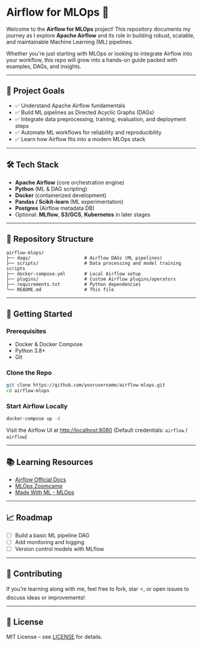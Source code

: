 
# Airflow for MLOps 🚀

Welcome to the **Airflow for MLOps** project! This repository documents my journey as I explore **Apache Airflow** and its role in building robust, scalable, and maintainable Machine Learning (ML) pipelines.

Whether you're just starting with MLOps or looking to integrate Airflow into your workflow, this repo will grow into a hands-on guide packed with examples, DAGs, and insights.

---

## 📌 Project Goals

* ✅ Understand Apache Airflow fundamentals
* ✅ Build ML pipelines as Directed Acyclic Graphs (DAGs)
* ✅ Integrate data preprocessing, training, evaluation, and deployment steps
* ✅ Automate ML workflows for reliability and reproducibility
* ✅ Learn how Airflow fits into a modern MLOps stack

---

## 🛠️ Tech Stack

* **Apache Airflow** (core orchestration engine)
* **Python** (ML & DAG scripting)
* **Docker** (containerized development)
* **Pandas / Scikit-learn** (ML experimentation)
* **Postgres** (Airflow metadata DB)
* Optional: **MLflow**, **S3/GCS**, **Kubernetes** in later stages

---

## 📁 Repository Structure

```
airflow-mlops/
├── dags/                    # Airflow DAGs (ML pipelines)
├── scripts/                 # Data processing and model training scripts
├── docker-compose.yml       # Local Airflow setup
├── plugins/                 # Custom Airflow plugins/operators
├── requirements.txt         # Python dependencies
└── README.md                # This file
```

---

## 🚀 Getting Started

### Prerequisites

* Docker & Docker Compose
* Python 3.8+
* Git

### Clone the Repo

```bash
git clone https://github.com/yourusername/airflow-mlops.git
cd airflow-mlops
```

### Start Airflow Locally

```bash
docker-compose up -d
```

Visit the Airflow UI at [http://localhost:8080](http://localhost:8080)
(Default credentials: `airflow` / `airflow`)

---

## 📚 Learning Resources

* [Airflow Official Docs](https://airflow.apache.org/docs/)
* [MLOps Zoomcamp](https://github.com/DataTalksClub/mlops-zoomcamp)
* [Made With ML - MLOps](https://madewithml.com/#mlops)

---

## 📈 Roadmap

* [ ] Build a basic ML pipeline DAG
* [ ] Add monitoring and logging
* [ ] Version control models with MLflow

---

## 🤝 Contributing

If you’re learning along with me, feel free to fork, star ⭐, or open issues to discuss ideas or improvements!

---

## 📜 License

MIT License – see [LICENSE](./LICENSE) for details.

